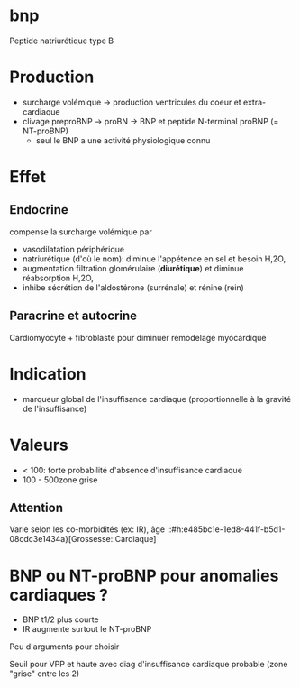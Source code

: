 # bnp



Peptide natriurétique type B 


# Production


- surcharge volémique -> production ventricules du coeur et extra-cardiaque 
- clivage preproBNP -> proBN -> BNP et peptide N-terminal proBNP (= NT-proBNP) 
    - seul le BNP a une activité physiologique connu 


# Effet



## Endocrine


compense la surcharge volémique par 

- vasodilatation périphérique 
- natriurétique (d'où le nom): diminue l'appétence en sel et besoin H,2O, 
- augmentation filtration glomérulaire (**diurétique**) et diminue réabsorption H,2O, 
- inhibe sécrétion de l'aldostérone (surrénale) et rénine (rein) 


## Paracrine et autocrine


Cardiomyocyte + fibroblaste pour diminuer remodelage myocardique 


# Indication


- marqueur global de l'insuffisance cardiaque (proportionnelle à la gravité de l'insuffisance) 


# Valeurs


- < 100: forte probabilité d'absence d'insuffisance cardiaque 
- 100 - 500zone grise 


## Attention


Varie selon les co-morbidités (ex: IR), âge
::#h:e485bc1e-1ed8-441f-b5d1-08cdc3e1434a}[Grossesse::Cardiaque] 


# BNP ou NT-proBNP pour anomalies cardiaques ?


- BNP t1/2 plus courte 
- IR augmente surtout le NT-proBNP 

Peu d'arguments pour choisir 

Seuil pour VPP et haute avec diag d'insuffisance cardiaque probable (zone "grise" entre les 2) 

